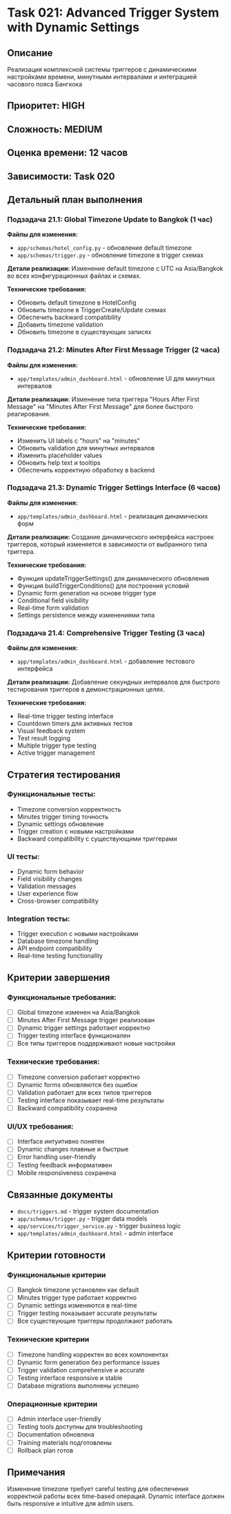 # Task 021: Advanced Trigger System with Dynamic Settings

## Описание
Реализация комплексной системы триггеров с динамическими настройками времени, минутными интервалами и интеграцией часового пояса Бангкока

## Приоритет: HIGH
## Сложность: MEDIUM
## Оценка времени: 12 часов
## Зависимости: Task 020

## Детальный план выполнения

### Подзадача 21.1: Global Timezone Update to Bangkok (1 час)
**Файлы для изменения:**
- `app/schemas/hotel_config.py` - обновление default timezone
- `app/schemas/trigger.py` - обновление timezone в trigger схемах

**Детали реализации:**
Изменение default timezone с UTC на Asia/Bangkok во всех конфигурационных файлах и схемах.

**Технические требования:**
- Обновить default timezone в HotelConfig
- Обновить timezone в TriggerCreate/Update схемах
- Обеспечить backward compatibility
- Добавить timezone validation
- Обновить timezone в существующих записях

### Подзадача 21.2: Minutes After First Message Trigger (2 часа)
**Файлы для изменения:**
- `app/templates/admin_dashboard.html` - обновление UI для минутных интервалов

**Детали реализации:**
Изменение типа триггера "Hours After First Message" на "Minutes After First Message" для более быстрого реагирования.

**Технические требования:**
- Изменить UI labels с "hours" на "minutes"
- Обновить validation для минутных интервалов
- Изменить placeholder values
- Обновить help text и tooltips
- Обеспечить корректную обработку в backend

### Подзадача 21.3: Dynamic Trigger Settings Interface (6 часов)
**Файлы для изменения:**
- `app/templates/admin_dashboard.html` - реализация динамических форм

**Детали реализации:**
Создание динамического интерфейса настроек триггеров, который изменяется в зависимости от выбранного типа триггера.

**Технические требования:**
- Функция updateTriggerSettings() для динамического обновления
- Функция buildTriggerConditions() для построения условий
- Dynamic form generation на основе trigger type
- Conditional field visibility
- Real-time form validation
- Settings persistence между изменениями типа

### Подзадача 21.4: Comprehensive Trigger Testing (3 часа)
**Файлы для изменения:**
- `app/templates/admin_dashboard.html` - добавление тестового интерфейса

**Детали реализации:**
Добавление секундных интервалов для быстрого тестирования триггеров в демонстрационных целях.

**Технические требования:**
- Real-time trigger testing interface
- Countdown timers для активных тестов
- Visual feedback system
- Test result logging
- Multiple trigger type testing
- Active trigger management

## Стратегия тестирования

### Функциональные тесты:
- Timezone conversion корректность
- Minutes trigger timing точность
- Dynamic settings обновление
- Trigger creation с новыми настройками
- Backward compatibility с существующими триггерами

### UI тесты:
- Dynamic form behavior
- Field visibility changes
- Validation messages
- User experience flow
- Cross-browser compatibility

### Integration тесты:
- Trigger execution с новыми настройками
- Database timezone handling
- API endpoint compatibility
- Real-time testing functionality

## Критерии завершения

### Функциональные требования:
- [ ] Global timezone изменен на Asia/Bangkok
- [ ] Minutes After First Message trigger реализован
- [ ] Dynamic trigger settings работают корректно
- [ ] Trigger testing interface функционален
- [ ] Все типы триггеров поддерживают новые настройки

### Технические требования:
- [ ] Timezone conversion работает корректно
- [ ] Dynamic forms обновляются без ошибок
- [ ] Validation работает для всех типов триггеров
- [ ] Testing interface показывает real-time результаты
- [ ] Backward compatibility сохранена

### UI/UX требования:
- [ ] Interface интуитивно понятен
- [ ] Dynamic changes плавные и быстрые
- [ ] Error handling user-friendly
- [ ] Testing feedback информативен
- [ ] Mobile responsiveness сохранена

## Связанные документы
- `docs/triggers.md` - trigger system documentation
- `app/schemas/trigger.py` - trigger data models
- `app/services/trigger_service.py` - trigger business logic
- `app/templates/admin_dashboard.html` - admin interface

## Критерии готовности

### Функциональные критерии
- [ ] Bangkok timezone установлен как default
- [ ] Minutes trigger type работает корректно
- [ ] Dynamic settings изменяются в real-time
- [ ] Trigger testing показывает accurate результаты
- [ ] Все существующие триггеры продолжают работать

### Технические критерии
- [ ] Timezone handling корректен во всех компонентах
- [ ] Dynamic form generation без performance issues
- [ ] Trigger validation comprehensive и accurate
- [ ] Testing interface responsive и stable
- [ ] Database migrations выполнены успешно

### Операционные критерии
- [ ] Admin interface user-friendly
- [ ] Testing tools доступны для troubleshooting
- [ ] Documentation обновлена
- [ ] Training materials подготовлены
- [ ] Rollback plan готов

## Примечания
Изменение timezone требует careful testing для обеспечения корректной работы всех time-based операций. Dynamic interface должен быть responsive и intuitive для admin users.
